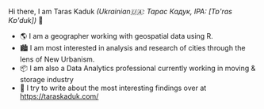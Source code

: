 Hi there, I am Taras Kaduk _(Ukrainian🇺🇦: Тарас Кадук, IPA: [Tɐ'rɑs Kɐ'duk])_ 👋

- 🌎 I am a geographer working with geospatial data using R. 
- 🏙 I am most interested in analysis and research of cities through the lens of New Urbanism.
- 📦 I am also a Data Analytics professional currently working in moving & storage industry
- 📝 I try to write about the most interesting findings over at https://taraskaduk.com/

<!--
**taraskaduk/taraskaduk** is a ✨ _special_ ✨ repository because its `README.md` (this file) appears on your GitHub profile.

Here are some ideas to get you started:

- 🔭 I’m currently working on ...
- 🌱 I’m currently learning ...
- 👯 I’m looking to collaborate on ...
- 🤔 I’m looking for help with ...
- 💬 Ask me about ...
- 📫 How to reach me: ...
- 😄 Pronouns: ...
- ⚡ Fun fact: ...
-->

